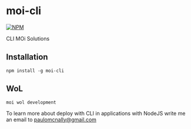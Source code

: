 # moi-cli

[![NPM](https://nodei.co/npm/moi-cli.png?downloads=true)](https://nodei.co/npm/moi-cli/)

CLI MOi Solutions

## Installation

    npm install -g moi-cli

##  WoL

    moi wol development

To learn more about deploy with CLI in applications with NodeJS write me an email to paulomcnally@gmail.com
